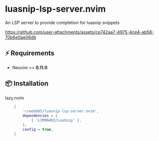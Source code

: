 # luasnip-lsp-server.nvim

An LSP server to provide completion for luasnip snippets


https://github.com/user-attachments/assets/ce742aa7-4975-4ce4-ab58-70b6e0ae06db


## ⚡️ Requirements

-   Neovim >= **0.11.0**

## 📦 Installation

lazy.nvim

```lua
    {
        'crwebb85/luasnip-lsp-server.nvim',
        dependencies = {
            { 'L3MON4D3/LuaSnip' },
        },
        config = true,
    }
```
